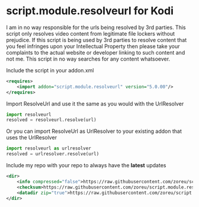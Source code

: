 # script.module.resolveurl for Kodi

I am in no way responsible for the urls being resolved by 3rd parties. This script only resolves video content from legitimate file lockers without prejudice. If this script is being used by 3rd parties to resolve content that you feel infringes upon your Intellectual Property then please take your complaints to the actual website or developer linking to such content and not me. This script in no way searches for any content whatsoever.

Include the script in your addon.xml

```xml
<requires>
    <import addon="script.module.resolveurl" version="5.0.00"/>
</requires>
```

Import ResolveUrl and use it the same as you would with the UrlResolver

```python
import resolveurl
resolved = resolveurl.resolve(url)
```

Or you can import ResolveUrl as UrlResolver to your existing addon that uses the UrlResolver

```python
import resolveurl as urlresolver
resolved = urlresolver.resolve(url)
```

Include my repo with your repo to always have the **latest** updates

```xml
<dir>
    <info compressed="false">https://raw.githubusercontent.com/zoreu/script.module.resolveurl/repo/addons.xml</info>
    <checksum>https://raw.githubusercontent.com/zoreu/script.module.resolveurl/repo/addons.xml.md5</checksum>
    <datadir zip="true">https://raw.githubusercontent.com/zoreu/script.module.resolveurl/repo/zips/</datadir>
</dir>
```
